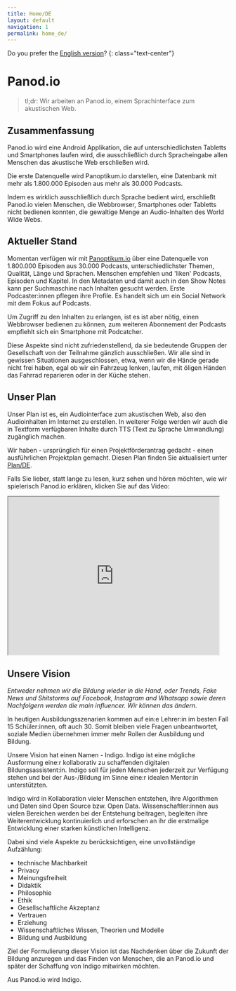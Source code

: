```yaml
---
title: Home/DE
layout: default
navigation: 1
permalink: home_de/
---
```


Do you prefer the [English version](/)?
{: class="text-center"}


# Panod.io

> tl;dr: Wir arbeiten an Panod.io, einem Sprachinterface zum akustischen Web.


## Zusammenfassung

Panod.io wird eine Android Applikation, die auf unterschiedlichsten Tabletts und Smartphones
laufen wird, die ausschließlich durch Spracheingabe allen Menschen das akustische Web erschließen
wird.

Die erste Datenquelle wird Panoptikum.io darstellen, eine Datenbank mit mehr als 1.800.000 Episoden
aus mehr als 30.000 Podcasts.

Indem es wirklich ausschließlich durch Sprache bedient wird, erschließt Panod.io vielen Menschen,
die Webbrowser, Smartphones oder Tabletts nicht bedienen konnten, die gewaltige Menge an
Audio-Inhalten des World Wide Webs.


## Aktueller Stand

Momentan verfügen wir mit [Panoptikum.io](https://panoptikum.io) über eine Datenquelle von 1.800.000
Episoden aus 30.000 Podcasts, unterschiedlichster Themen, Qualität, Länge und Sprachen. Menschen
empfehlen und 'liken' Podcasts, Episoden und Kapitel. In den Metadaten und damit auch in den Show
Notes kann per Suchmaschine nach Inhalten gesucht werden. Erste Podcaster:innen pflegen ihre
Profile. Es handelt sich um ein Social Network mit dem Fokus auf Podcasts.

Um Zugriff zu den Inhalten zu erlangen, ist es ist aber nötig, einen Webbrowser bedienen zu können,
zum weiteren Abonnement der Podcasts empfiehlt sich ein Smartphone mit Podcatcher.

Diese Aspekte sind nicht zufriedenstellend, da sie bedeutende Gruppen der Gesellschaft von der
Teilnahme gänzlich ausschließen. Wir alle sind in gewissen Situationen ausgeschlossen, etwa, wenn
wir die Hände gerade nicht frei haben, egal ob wir ein Fahrzeug lenken, laufen, mit öligen Händen
das Fahrrad reparieren oder in der Küche stehen.


## Unser Plan

Unser Plan ist es, ein Audiointerface zum akustischen Web, also den Audioinhalten im Internet zu
erstellen. In weiterer Folge werden wir auch die in Textform verfügbaren Inhalte durch TTS (Text
zu Sprache Umwandlung) zugänglich machen.

Wir haben - ursprünglich für einen Projektförderantrag gedacht - einen ausführlichen Projektplan
gemacht. Diesen Plan finden Sie aktualisiert unter [Plan/DE](/plan_de).

Falls Sie lieber, statt lange zu lesen, kurz sehen und hören möchten, wie wir spielerisch Panod.io
erklären, klicken Sie auf das Video:

<iframe width="480" height="360"
        src="https://www.youtube.com/embed/6qM2ztyehzc?cc_lang_pref=de&cc_load_policy=1&hl=de"></iframe>


## Unsere Vision

*Entweder nehmen wir die Bildung wieder in die Hand, oder Trends, Fake News und Shitstorms auf
Facebook, Instagram and Whatsapp sowie deren Nachfolgern werden die main influencer. Wir können das
ändern.*

In heutigen Ausbildungsszenarien kommen auf ein:e Lehrer:in
im besten Fall 15 Schüler:innen, oft auch 30. Somit bleiben viele Fragen unbeantwortet, soziale
Medien übernehmen immer mehr Rollen der Ausbildung und Bildung.

Unsere Vision hat einen Namen - Indigo. Indigo ist eine mögliche Ausformung eine:r kollaborativ
zu schaffenden digitalen Bildungsassistent:in. Indigo soll für jeden Menschen jederzeit zur
Verfügung stehen und bei der Aus-/Bildung im Sinne eine:r idealen Mentor:in unterstützten.

Indigo wird in Kollaboration vieler Menschen entstehen, ihre Algorithmen und Daten sind Open Source
bzw. Open Data. Wissenschaftler:innen aus vielen Bereichen werden bei der Entstehung beitragen,
begleiten ihre Weiterentwicklung kontinuierlich und erforschen an ihr die erstmalige
Entwicklung einer starken künstlichen Intelligenz.

Dabei sind viele Aspekte zu berücksichtigen, eine unvollständige Aufzählung:

* technische Machbarkeit
* Privacy
* Meinungsfreiheit
* Didaktik
* Philosophie
* Ethik
* Gesellschaftliche Akzeptanz
* Vertrauen
* Erziehung
* Wissenschaftliches Wissen, Theorien und Modelle
* Bildung und Ausbildung

Ziel der Formulierung dieser Vision ist das Nachdenken über die Zukunft der Bildung anzuregen
und das Finden von Menschen, die an Panod.io und später der Schaffung von Indigo mitwirken möchten.

Aus Panod.io wird Indigo.